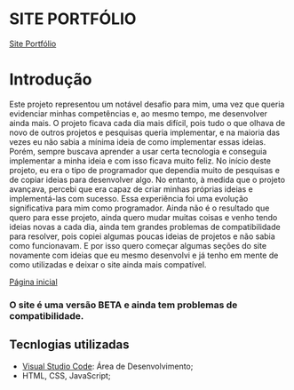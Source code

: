# SITE PORTFÓLIO

<a href="https://pedrohsl2003.github.io/Portfolio/" target="_blank">Site Portfólio</a>

# Introdução

Este projeto representou um notável desafio para mim, uma vez que queria evidenciar minhas competências e, ao mesmo tempo, me desenvolver ainda mais.
O projeto ficava cada dia mais difícil, pois tudo o que olhava de novo de outros projetos e pesquisas queria implementar, e na maioria das vezes eu não sabia a mínima ideia de como implementar essas ideias.
Porém, sempre buscava aprender a usar certa tecnologia e conseguia implementar a minha ideia e com isso ficava muito feliz.
No início deste projeto, eu era o tipo de programador que dependia muito de pesquisas e de copiar ideias para desenvolver algo. 
No entanto, à medida que o projeto avançava, percebi que era capaz de criar minhas próprias ideias e implementá-las com sucesso. Essa experiência foi uma evolução significativa para mim como programador. 
Ainda não é o resultado que quero para esse projeto, ainda quero mudar muitas coisas e venho tendo ideias novas a cada dia, ainda tem grandes problemas de compatibilidade para resolver, pois copiei algumas poucas ideias de projetos e não sabia como funcionavam.
E por isso quero começar algumas seções do site novamente com ideias que eu mesmo desenvolvi e já tenho em mente de como utilizadas e deixar o site ainda mais compatível.

<a href="https://github.com/Pedrohsl2003" target="_blank">Página inicial</a>

### O site é uma versão BETA e ainda tem problemas de compatibilidade.

## Tecnlogias utilizadas

* [Visual Studio Code](https://code.visualstudio.com/): Área de Desenvolvimento;
* HTML, CSS, JavaScript;
